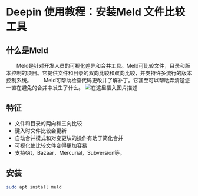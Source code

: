 # Deepin 使用教程：安装Meld 文件比较工具


## 什么是Meld
&emsp;&emsp;Meld是针对开发人员的可视化差异和合并工具。Meld可比较文件，目录和版本控制的项目。它提供文件和目录的双向比较和双向比较，并支持许多流行的版本控制系统。
&emsp;&emsp;Meld可帮助检查代码更改并了解补丁。它甚至可以帮助弄清楚您一直在避免的合并中发生了什么。
![在这里插入图片描述](https://img-blog.csdnimg.cn/20200322114622773.png#pic_center)

## 特征
- 文件和目录的两向和三向比较
- 键入时文件比较会更新
- 自动合并模式和对变更块的操作有助于简化合并
- 可视化使比较文件变得更加容易
- 支持Git，Bazaar，Mercurial，Subversion等。

## 安装
```bash
sudo apt install meld
```


